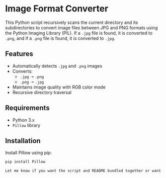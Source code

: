 # Image Format Converter

This Python script recursively scans the current directory and its subdirectories to convert image files between JPG and PNG formats using the Python Imaging Library (PIL). If a `.jpg` file is found, it is converted to `.png`, and if a `.png` file is found, it is converted to `.jpg`.

## Features

- Automatically detects `.jpg` and `.png` images
- Converts:
  - `.jpg` ➝ `.png`
  - `.png` ➝ `.jpg`
- Maintains image quality with RGB color mode
- Recursive directory traversal

## Requirements

- Python 3.x
- `Pillow` library

## Installation

Install Pillow using pip:

```bash
pip install Pillow

Let me know if you want the script and README bundled together or want to turn this into a GitHub-style project!
